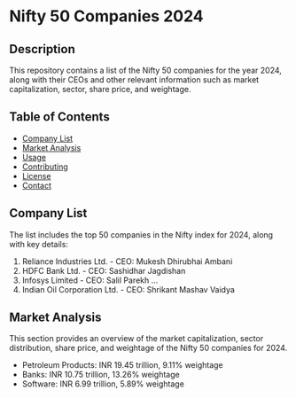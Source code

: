 # Nifty 50 Companies 2024

## Description
This repository contains a list of the Nifty 50 companies for the year 2024, along with their CEOs and other relevant information such as market capitalization, sector, share price, and weightage. 

## Table of Contents
- [Company List](#company-list)
- [Market Analysis](#market-analysis)
- [Usage](#usage)
- [Contributing](#contributing)
- [License](#license)
- [Contact](#contact)

## Company List
The list includes the top 50 companies in the Nifty index for 2024, along with key details:

1. Reliance Industries Ltd. - CEO: Mukesh Dhirubhai Ambani
2. HDFC Bank Ltd. - CEO: Sashidhar Jagdishan
3. Infosys Limited - CEO: Salil Parekh
...
50. Indian Oil Corporation Ltd. - CEO: Shrikant Mashav Vaidya

## Market Analysis
This section provides an overview of the market capitalization, sector distribution, share price, and weightage of the Nifty 50 companies for 2024.

- Petroleum Products: INR 19.45 trillion, 9.11% weightage
- Banks: INR 10.75 trillion, 13.26% weightage
- Software: INR 6.99 trillion, 5.89% weightage
